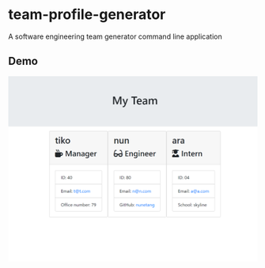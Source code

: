 # team-profile-generator
A software engineering team generator command line application

## Demo 

<img src = "demo.PNG">
